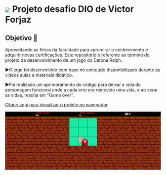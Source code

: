 <h1>
    <a href="https://www.linkedin.com/in/victor-forjaz-2745121bb/">
     <img align="center" width="40px" src="https://vcforjaz.github.io/Meus-projetos/favicon.ico"></a>
    <span> Projeto desafio DIO de Victor Forjaz</span>
</h1>

## Objetivo 🎯
Aproveitando as férias da faculdade para apromirar o conhecimento e adquirir novas certificações.
Este repositório é referente ao término do projeto de desenvolvimento de um jogo do Detona Ralph.

►O jogo foi desenvolvido com base no conteúdo disponibilizado durante as vídeos aulas e materiais didático.

►Foi realizado um aprimoramento do código para deixar a vida do personagem funcional onde a cada erro era removido
uma vida, e ao zerar as vidas, resulta em "Game over".

<a href="https://vcforjaz.github.io/Meus-Projetos/ralph.html">Clique aqui para visualizar o projeto no navegador</a>

![image](https://github.com/Vcforjaz/Meus-Projetos/blob/main/ralph.PNG?raw=true)
